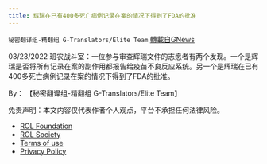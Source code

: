 ```yaml
---
title: 辉瑞在已有400多死亡病例记录在案的情况下得到了FDA的批准
---
```

`秘密翻译组-精翻组 G-Translators/Elite Team` [轉載自GNews](https://gnews.org/zh-hans/2234329/)

03/23/2022 班农战斗室：一位参与审查辉瑞文件的志愿者有两个发现。一个是辉瑞是否将所有记录在案的副作用都报告给疫苗不良反应系统。另一个是辉瑞在已有400多死亡病例记录在案的情况下得到了FDA的批准。
  
By： 【秘密翻译组-精翻组 G-Translators/Elite Team】

免责声明：本文内容仅代表作者个人观点，平台不承担任何法律风险。
  
- [ROL Foundation](https://rolfoundation.org/)
- [ROL Society](https://rolsociety.org/)
- [Terms of use](https://gnews.org/terms-of-use-3/)
- [Privacy Policy](https://gnews.org/privacy-policy/)
